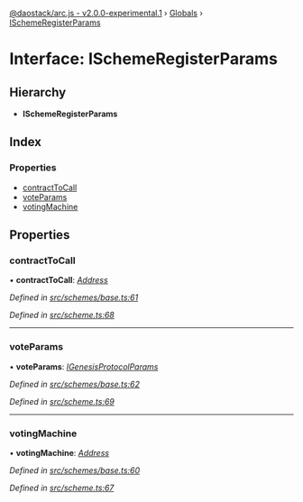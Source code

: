 [@daostack/arc.js - v2.0.0-experimental.1](../README.md) › [Globals](../globals.md) › [ISchemeRegisterParams](ischemeregisterparams.md)

# Interface: ISchemeRegisterParams

## Hierarchy

* **ISchemeRegisterParams**

## Index

### Properties

* [contractToCall](ischemeregisterparams.md#contracttocall)
* [voteParams](ischemeregisterparams.md#voteparams)
* [votingMachine](ischemeregisterparams.md#votingmachine)

## Properties

###  contractToCall

• **contractToCall**: *[Address](../globals.md#address)*

*Defined in [src/schemes/base.ts:61](https://github.com/daostack/arc.js/blob/6c661ff/src/schemes/base.ts#L61)*

*Defined in [src/scheme.ts:68](https://github.com/daostack/arc.js/blob/6c661ff/src/scheme.ts#L68)*

___

###  voteParams

• **voteParams**: *[IGenesisProtocolParams](igenesisprotocolparams.md)*

*Defined in [src/schemes/base.ts:62](https://github.com/daostack/arc.js/blob/6c661ff/src/schemes/base.ts#L62)*

*Defined in [src/scheme.ts:69](https://github.com/daostack/arc.js/blob/6c661ff/src/scheme.ts#L69)*

___

###  votingMachine

• **votingMachine**: *[Address](../globals.md#address)*

*Defined in [src/schemes/base.ts:60](https://github.com/daostack/arc.js/blob/6c661ff/src/schemes/base.ts#L60)*

*Defined in [src/scheme.ts:67](https://github.com/daostack/arc.js/blob/6c661ff/src/scheme.ts#L67)*
